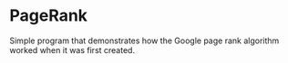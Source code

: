 # PageRank
Simple program that demonstrates how the Google page rank algorithm worked when it was first created.

